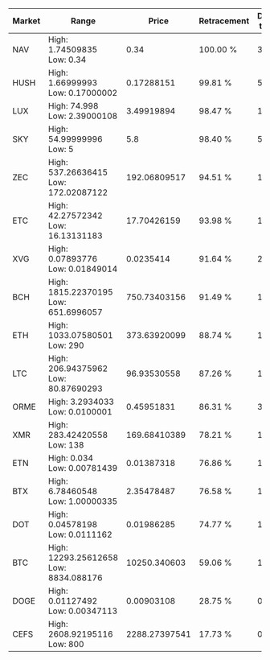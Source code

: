 | Market | Range | Price| Retracement | Doubles to 50% |
| --- | --- | --- | --- | --- |
| NAV | High: 1.74509835<br />Low: 0.34 | 0.34 | 100.00 % | 3.07 |
| HUSH | High: 1.66999993<br />Low: 0.17000002 | 0.17288151 | 99.81 % | 5.32 |
| LUX | High: 74.998<br />Low: 2.39000108 | 3.49919894 | 98.47 % | 11.06 |
| SKY | High: 54.99999996<br />Low: 5 | 5.8 | 98.40 % | 5.17 |
| ZEC | High: 537.26636415<br />Low: 172.02087122 | 192.06809517 | 94.51 % | 1.85 |
| ETC | High: 42.27572342<br />Low: 16.13131183 | 17.70426159 | 93.98 % | 1.65 |
| XVG | High: 0.07893776<br />Low: 0.01849014 | 0.0235414 | 91.64 % | 2.07 |
| BCH | High: 1815.22370195<br />Low: 651.6996057 | 750.73403156 | 91.49 % | 1.64 |
| ETH | High: 1033.07580501<br />Low: 290 | 373.63920099 | 88.74 % | 1.77 |
| LTC | High: 206.94375962<br />Low: 80.87690293 | 96.93530558 | 87.26 % | 1.48 |
| ORME | High: 3.2934033<br />Low: 0.0100001 | 0.45951831 | 86.31 % | 3.59 |
| XMR | High: 283.42420558<br />Low: 138 | 169.68410389 | 78.21 % | 1.24 |
| ETN | High: 0.034<br />Low: 0.00781439 | 0.01387318 | 76.86 % | 1.51 |
| BTX | High: 6.78460548<br />Low: 1.00000335 | 2.35478487 | 76.58 % | 1.65 |
| DOT | High: 0.04578198<br />Low: 0.0111162 | 0.01986285 | 74.77 % | 1.43 |
| BTC | High: 12293.25612658<br />Low: 8834.088176 | 10250.340603 | 59.06 % | 1.03 |
| DOGE | High: 0.01127492<br />Low: 0.00347113 | 0.00903108 | 28.75 % | 0.00 |
| CEFS | High: 2608.92195116<br />Low: 800 | 2288.27397541 | 17.73 % | 0.00 |
